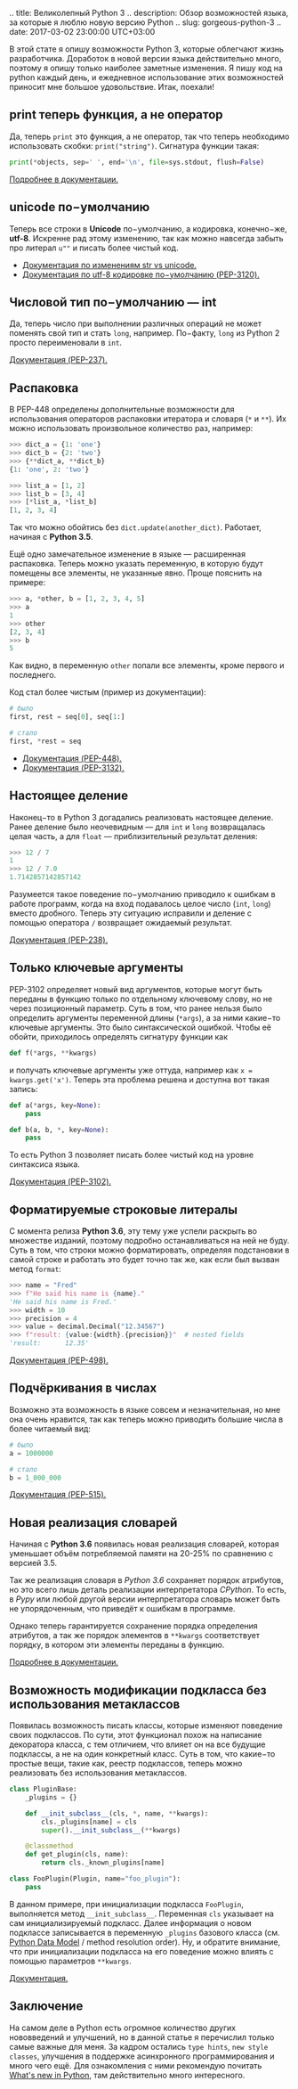 .. title: Великолепный Python 3
.. description: Обзор возможностей языка, за которые я люблю новую версию Python
.. slug: gorgeous-python-3
.. date: 2017-03-02 23:00:00 UTC+03:00

В этой стате я опишу возможности Python 3,  которые облегчают жизнь разработчика. Доработок в новой версии языка действительно много, поэтому я опишу только наиболее заметные изменения. Я пишу код на python каждый день, и ежедневное использование этих возможностей приносит мне большое удовольствие. Итак, поехали!


## print теперь функция, а не оператор

Да, теперь `print` это функция, а не оператор, так что теперь необходимо использовать скобки: `print("string")`.  Сигнатура функции такая:

```python
print(*objects, sep=' ', end='\n', file=sys.stdout, flush=False)
```

[Подробнее в документации.](https://docs.python.org/3/library/functions.html#print)


## unicode по−умолчанию

Теперь все строки в **Unicode** по−умолчанию, а кодировка, конечно−же, **utf-8**. Искренне рад этому изменению, так как можно навсегда забыть про литерал `u""` и писать более чистый код.

- [Документация по изменениям str vs unicode.](https://docs.python.org/3.0/whatsnew/3.0.html#text-vs-data-instead-of-unicode-vs-8-bit)
- [Документация по utf-8 кодировке по−умолчанию (PEP-3120).](https://www.python.org/dev/peps/pep-3120/)


## Числовой тип по−умолчанию — int

Да, теперь число при выполнении различных операций не может поменять свой тип и стать `long`, например. По−факту, `long` из Python 2 просто переименовали в `int`.

[Документация (PEP-237).](https://www.python.org/dev/peps/pep-0237/)


## Распаковка

В PEP-448 определены дополнительные возможности для использования операторов распаковки итератора и словаря (`*` и `**`). Их можно использовать произвольное количество раз, например:

```python
>>> dict_a = {1: 'one'}
>>> dict_b = {2: 'two'}
>>> {**dict_a, **dict_b}
{1: 'one', 2: 'two'}

>>> list_a = [1, 2]
>>> list_b = [3, 4]
>>> [*list_a, *list_b]
[1, 2, 3, 4]
```

Так что можно обойтись без `dict.update(another_dict)`. Работает, начиная с **Python 3.5**.

Ещё одно замечательное изменение в языке — расширенная распаковка. Теперь можно указать переменную, в которую будут помещены все элементы, не указанные явно. Проще пояснить на примере:

```python
>>> a, *other, b = [1, 2, 3, 4, 5]
>>> a
1
>>> other
[2, 3, 4]
>>> b
5
```

Как видно, в переменную `other` попали все элементы, кроме первого и последнего.

Код стал более чистым (пример из документации):

```python
# было
first, rest = seq[0], seq[1:]

# стало
first, *rest = seq
```

- [Документация (PEP-448).](https://www.python.org/dev/peps/pep-0448/)
- [Документация (PEP-3132).](https://www.python.org/dev/peps/pep-3132/)


## Настоящее деление

Наконец−то в Python 3 догадались реализовать настоящее деление. Ранее деление было неочевидным — для `int` и `long` возвращалась целая часть, а для `float` — приблизительный результат деления:

```python
>>> 12 / 7
1
>>> 12 / 7.0
1.7142857142857142
```

Разумеется такое поведение по−умолчанию приводило к ошибкам в работе программ, когда на вход подавалось целое число (`int`, `long`) вместо дробного. Теперь эту ситуацию исправили и деление с помощью оператора `/` возвращает ожидаемый результат.

[Документация (PEP-238).](https://www.python.org/dev/peps/pep-0238/)


## Только ключевые аргументы

PEP-3102 определяет новый вид аргументов, которые могут быть переданы в функцию только по отдельному ключевому слову, но не через позиционный параметр. Суть в том, что ранее нельзя было определить аргументы переменной длины (`*args`), а за ними какие−то ключевые аргументы. Это было синтаксической ошибкой. Чтобы её обойти, приходилось определять сигнатуру функции как

```python
def f(*args, **kwargs)
```

и получать ключевые аргументы уже оттуда, например как `x = kwargs.get('x')`. Теперь эта проблема решена и доступна вот такая запись:

```python
def a(*args, key=None):
    pass

def b(a, b, *, key=None):
    pass
```

То есть Python 3 позволяет писать более чистый код на уровне синтаксиса языка.

[Документация (PEP-3102).](https://www.python.org/dev/peps/pep-3102/)


## Форматируемые строковые литералы

С момента релиза **Python 3.6**, эту тему уже успели раскрыть во множестве изданий, поэтому подробно останавливаться на ней не буду. Суть в том, что строки можно форматировать, определяя подстановки в самой строке и работать это будет точно так же, как если был вызван метод `format`:

```python
>>> name = "Fred"
>>> f"He said his name is {name}."
'He said his name is Fred.'
>>> width = 10
>>> precision = 4
>>> value = decimal.Decimal("12.34567")
>>> f"result: {value:{width}.{precision}}"  # nested fields
'result:      12.35'
```

[Документация (PEP-498).](https://www.python.org/dev/peps/pep-0498/)


## Подчёркивания в числах

Возможно эта возможность в языке совсем и незначительная, но мне она очень нравится, так как теперь можно приводить большие числа в более читаемый вид:

```python
# было
a = 1000000

# стало
b = 1_000_000
```

[Документация (PEP-515).](https://www.python.org/dev/peps/pep-0515/)


## Новая реализация словарей

Начиная с **Python 3.6** появилась новая реализация словарей, которая уменьшает объём потребляемой памяти на 20-25% по сравнению с версией 3.5.

Так же реализация словаря в *Python 3.6* сохраняет порядок атрибутов, но это всего лишь деталь реализации интерпретатора *CPython*. То есть, в *Pypy* или любой другой версии интерпретатора словарь может быть не упорядоченным, что приведёт к ошибкам в программе.

Однако теперь гарантируется сохранение порядка определения атрибутов, а так же порядок элементов в `**kwargs` соответствует порядку, в котором эти элементы переданы в функцию.

[Подробнее в документации.](https://docs.python.org/3/whatsnew/3.6.html#pep-520-preserving-class-attribute-definition-order)


## Возможность модификации подкласса без использования метаклассов

Появилась возможность писать классы, которые изменяют поведение своих подклассов. По сути, этот функционал похож на написание декоратора класса, с тем отличием, что влияет он на все будущие подклассы, а не на один конкретный класс. Суть в том, что какие−то простые вещи, такие как, реестр подклассов, теперь можно реализовать без использования метаклассов.

```python
class PluginBase:
    _plugins = {}

    def __init_subclass__(cls, *, name, **kwargs):
        cls._plugins[name] = cls
        super().__init_subclass__(**kwargs)

    @classmethod
    def get_plugin(cls, name):
        return cls._known_plugins[name]

class FooPlugin(Plugin, name="foo_plugin"):
    pass
```

В данном примере, при инициализации подкласса `FooPlugin`, выполняется метод `__init_subclass__`. Переменная `cls` указывает на сам инициализируемый подкласс. Далее информация о новом подклассе записывается в переменную `_plugins` базового класса (см. [Python Data Model](https://docs.python.org/3.6/reference/datamodel.html) / method resolution order). Ну, и обратите внимание, что при инициализации подкласса на его поведение можно влиять с помощью параметров `**kwargs`.

[Документация.](https://docs.python.org/3/reference/datamodel.html#class-customization)


## Заключение

На самом деле в Python есть огромное количество других нововведений и улучшений, но в данной статье я перечислил только самые важные для меня. За кадром остались `type hints`, `new style classes`, улучшения в поддержке асинхронного программирования и много чего ещё. Для ознакомления с ними рекомендую почитать [What's new in Python](https://docs.python.org/3/whatsnew/), там действительно много интересного.
